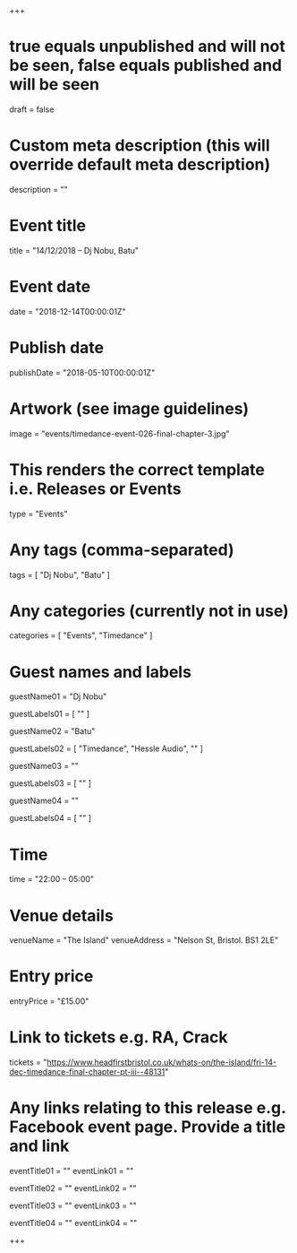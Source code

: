 +++

# true equals unpublished and will not be seen, false equals published and will be seen
draft = false

# Custom meta description (this will override default meta description)
description = ""

# Event title
title = "14/12/2018 – Dj Nobu, Batu"

# Event date
date = "2018-12-14T00:00:01Z"

# Publish date
publishDate = "2018-05-10T00:00:01Z"

# Artwork (see image guidelines)
image = "events/timedance-event-026-final-chapter-3.jpg"

# This renders the correct template i.e. Releases or Events
type = "Events"

# Any tags (comma-separated)
tags = [ 
	"Dj Nobu",
	"Batu"
]

# Any categories (currently not in use)
categories = [
  "Events",
  "Timedance"
]

# Guest names and labels
guestName01 = "Dj Nobu"

guestLabels01 = [
	""
]

guestName02 = "Batu"

guestLabels02 = [
	"Timedance",
	"Hessle Audio",
	""
]

guestName03 = ""

guestLabels03 = [
	""
]

guestName04 = ""

guestLabels04 = [
	""
]

# Time
time = "22:00 – 05:00"

# Venue details
venueName = "The Island"
venueAddress = "Nelson St, Bristol. BS1 2LE"

# Entry price
entryPrice = "£15.00"

# Link to tickets e.g. RA, Crack 
tickets = "https://www.headfirstbristol.co.uk/whats-on/the-island/fri-14-dec-timedance-final-chapter-pt-iii--48131"

# Any links relating to this release e.g. Facebook event page. Provide a title and link
eventTitle01 = ""
eventLink01 = ""

eventTitle02 = ""
eventLink02 = ""

eventTitle03 = ""
eventLink03 = ""

eventTitle04 = ""
eventLink04 = ""


+++
